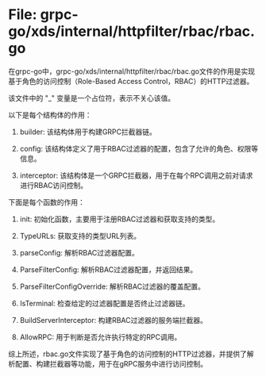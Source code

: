 # File: grpc-go/xds/internal/httpfilter/rbac/rbac.go

在grpc-go中，grpc-go/xds/internal/httpfilter/rbac/rbac.go文件的作用是实现基于角色的访问控制（Role-Based Access Control，RBAC）的HTTP过滤器。

该文件中的 "_" 变量是一个占位符，表示不关心该值。

以下是每个结构体的作用：

1. builder: 该结构体用于构建GRPC拦截器链。

2. config: 该结构体定义了用于RBAC过滤器的配置，包含了允许的角色、权限等信息。

3. interceptor: 该结构体是一个GRPC拦截器，用于在每个RPC调用之前对请求进行RBAC访问控制。

下面是每个函数的作用：

1. init: 初始化函数，主要用于注册RBAC过滤器和获取支持的类型。

2. TypeURLs: 获取支持的类型URL列表。

3. parseConfig: 解析RBAC过滤器配置。

4. ParseFilterConfig: 解析RBAC过滤器配置，并返回结果。

5. ParseFilterConfigOverride: 解析RBAC过滤器的覆盖配置。

6. IsTerminal: 检查给定的过滤器配置是否终止过滤器链。

7. BuildServerInterceptor: 构建RBAC过滤器的服务端拦截器。

8. AllowRPC: 用于判断是否允许执行特定的RPC调用。

综上所述，rbac.go文件实现了基于角色的访问控制的HTTP过滤器，并提供了解析配置、构建拦截器等功能，用于在gRPC服务中进行访问控制。

